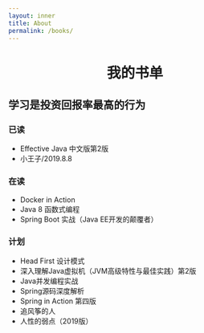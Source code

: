 ```yaml
---
layout: inner
title: About
permalink: /books/
---
```


 <center>
     <h1>我的书单</h1>
 </center>

## 学习是投资回报率最高的行为

### 已读
   - Effective Java 中文版第2版
   - 小王子/2019.8.8

### 在读
   - Docker in Action
   - Java 8 函数式编程
   - Spring Boot 实战（Java EE开发的颠覆者）


### 计划
   - Head First 设计模式
   - 深入理解Java虚拟机（JVM高级特性与最佳实践）第2版
   - Java并发编程实战
   - Spring源码深度解析
   - Spring in Action 第四版
   - 追风筝的人
   - 人性的弱点（2019版）


